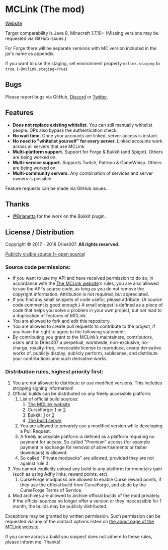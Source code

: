 MCLink (The mod)
================

[Website](https://mclink.dries007.net/)

Target comparability is Java 8, Minecraft 1.7.10+ (Missing versions may be requested via GitHub issues.)

For Forge there will be separate versions with MC version included in the jar's name as appendix.

If you want to use the staging, set environment property `mclink.staging` to `true`. (`-Dmclink.staging=True`)

Bugs
----

Please report bugs via GitHub, [Discord](https://discord.gg/NxwY6X8) or [Twitter](https://twitter.com/driesk007). 

Features
--------

- **Does not replace existing whitelist.**
  You can still manually whitelist people. OPs also bypass the authentication check.
- **No wait time.**
  Once your accounts are linked, server access is instant.
- **No need to "whitelist yourself" for every server.**
  Linked accounts work across all servers that use MCLink.
- **Multi-platform support.**
  Support for Forge & Bukkit (and Spigot). Others are being worked on.
- **Multi-service support.**
  Supports Twitch, Patreon & GameWhisp. Others are being worked on.
- **Multi-community servers.**
  Any combination of services and server owners is possible.

Feature requests can be made via GitHub issues.

Thanks
------

- [@Brianetta](https://github.com/Brianetta) for the work on the Bukkit plugin.

License / Distribution
----------------------

Copyright &copy; 2017 - 2018 Dries007. **All rights reserved.**

[Publicly visible source != open source](https://choosealicense.com/no-permission/)!

### Source code permissions:

- If you want to use my API and have received permission to do so, in accordance with the [The MCLink website](https://mclink.dries007.net/)'s rules,
  you are also allowed to use the API's source code, as long as you do not remove the copyright information.
  Attribution is not required, but appreciated.
- If you find any small snippets of code useful, please attribute. (A source code comment is good enough.)
  A small snippet is defined as a piece of code that helps you solve a problem in your own project, 
  but not lead to a duplication of features of MCLink.
- You are allowed to fork and edit this repository.
- You are allowed to create pull requests to contribute to the project, if you have the right to agree to the following statement:
- By contributing you grant to the MCLink’s maintainers, contributors, users and to Dries007 a perpetual, worldwide, non-exclusive, no-charge, royalty-free, irrevocable license to reproduce, create derivative works of, publicly display, publicly perform, sublicense, and distribute your contributions and such derivative works.

###  Distribution rules, highest priority first:

1. You are not allowed to distribute _or use_ modified versions.
   This includes stripping signing information!
2. Official builds can be distributed on any freely accessible platform.
   1. List of official build sources:
      1. [The MCLink website](https://mclink.dries007.net/mods)
      2. CurseForge: [1](https://www.curseforge.com/minecraft/mc-mods/mclink) or [2](https://minecraft.curseforge.com/projects/mclink)
      3. Bukkit: [1](https://www.curseforge.com/minecraft/bukkit-plugins/mclink) or [2](https://dev.bukkit.org/projects/mclink)
      4. [The build server](https://jenkins.dries007.net/job/MCLink/)
   2. You are allowed to _privately_ use a modified version while developing a Pull Request.
   3. A freely accessible platform is defined as a platform requiring no payment for access.
      So called "Premium" access (for example payment in exchange for removal of advertisements or faster downloads) is allowed.
   4. So called "Private modpacks" are allowed, provided they are not against rule 3. 
3. You cannot explicitly upload any build to any platform for monetary gain (such as using Adfly links, reward points, etc).
    1. CurseForge modpacks are allowed to enable Curse reward points, if they use the official build from CurseForge, and abide by the CurseForge Terms of Service.
5. Mod archives are allowed to archive official builds of the mod privately.
   If the official sources no longer offer a version or they inaccessible for 1 month, the builds may be publicly distributed.

Exceptions may be granted by written permission.
Such permission can be requested via any of the contact options listed on [the about page of the MCLink website](https://mclink.dries007.net/about).

If you come across a build you suspect does not adhere to these rules, please inform me. Thanks!

<!--
For the curious: A little background info on these rules:

- I don't want to get issue reports about builds I did not make.
- This mod uses my own backend service.
- I spend a lot of time and effort making this.
- The money I get from CurseForge's reward points helps pay for the server MCLink runs on.
-->

